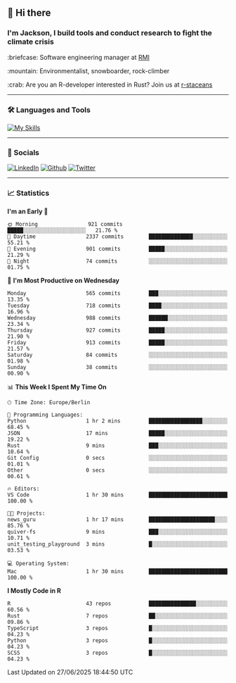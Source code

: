 ## :wave: Hi there
### I'm Jackson, I build tools and conduct research to fight the climate crisis
<p> :briefcase: Software engineering manager at <a href="https://rmi.org/" alt="RMI">RMI</a></p>
<p> :mountain: Environmentalist, snowboarder, rock-climber</p>
<p> :crab: Are you an R-developer interested in Rust? Join us at <a href="https://github.com/r-staceans" alt="r-staceans">r-staceans</a></p>

---

### :hammer_and_wrench: Languages and Tools

[![My Skills](https://skillicons.dev/icons?i=r,python,rust,docker,svelte,js,neovim,azure,postgresql,kubernetes,html,css&perline=6&theme=dark)](https://skillicons.dev)

---

### :iphone: Socials

[![LinkedIn](https://skillicons.dev/icons?i=linkedin&theme=dark)](https://www.linkedin.com/in/jackson-hoffart/) 
[![Github](https://skillicons.dev/icons?i=github&theme=dark)](https://github.com/jdhoffa) 
[![Twitter](https://skillicons.dev/icons?i=twitter&theme=dark)](https://twitter.com/jdhoffart) 

---

### :chart_with_upwards_trend: Statistics

 
<!--START_SECTION:waka-->
**I'm an Early 🐤** 

```text
🌞 Morning                921 commits         █████░░░░░░░░░░░░░░░░░░░░   21.76 % 
🌆 Daytime                2337 commits        ██████████████░░░░░░░░░░░   55.21 % 
🌃 Evening                901 commits         █████░░░░░░░░░░░░░░░░░░░░   21.29 % 
🌙 Night                  74 commits          ░░░░░░░░░░░░░░░░░░░░░░░░░   01.75 % 
```
📅 **I'm Most Productive on Wednesday** 

```text
Monday                   565 commits         ███░░░░░░░░░░░░░░░░░░░░░░   13.35 % 
Tuesday                  718 commits         ████░░░░░░░░░░░░░░░░░░░░░   16.96 % 
Wednesday                988 commits         ██████░░░░░░░░░░░░░░░░░░░   23.34 % 
Thursday                 927 commits         █████░░░░░░░░░░░░░░░░░░░░   21.90 % 
Friday                   913 commits         █████░░░░░░░░░░░░░░░░░░░░   21.57 % 
Saturday                 84 commits          ░░░░░░░░░░░░░░░░░░░░░░░░░   01.98 % 
Sunday                   38 commits          ░░░░░░░░░░░░░░░░░░░░░░░░░   00.90 % 
```


📊 **This Week I Spent My Time On** 

```text
🕑︎ Time Zone: Europe/Berlin

💬 Programming Languages: 
Python                   1 hr 2 mins         █████████████████░░░░░░░░   68.45 % 
JSON                     17 mins             █████░░░░░░░░░░░░░░░░░░░░   19.22 % 
Rust                     9 mins              ███░░░░░░░░░░░░░░░░░░░░░░   10.64 % 
Git Config               0 secs              ░░░░░░░░░░░░░░░░░░░░░░░░░   01.01 % 
Other                    0 secs              ░░░░░░░░░░░░░░░░░░░░░░░░░   00.61 % 

🔥 Editors: 
VS Code                  1 hr 30 mins        █████████████████████████   100.00 % 

🐱‍💻 Projects: 
news_guru                1 hr 17 mins        █████████████████████░░░░   85.76 % 
quiver-fs                9 mins              ███░░░░░░░░░░░░░░░░░░░░░░   10.71 % 
unit_testing_playground  3 mins              █░░░░░░░░░░░░░░░░░░░░░░░░   03.53 % 

💻 Operating System: 
Mac                      1 hr 30 mins        █████████████████████████   100.00 % 
```

**I Mostly Code in R** 

```text
R                        43 repos            ███████████████░░░░░░░░░░   60.56 % 
Rust                     7 repos             ██░░░░░░░░░░░░░░░░░░░░░░░   09.86 % 
TypeScript               3 repos             █░░░░░░░░░░░░░░░░░░░░░░░░   04.23 % 
Python                   3 repos             █░░░░░░░░░░░░░░░░░░░░░░░░   04.23 % 
SCSS                     3 repos             █░░░░░░░░░░░░░░░░░░░░░░░░   04.23 % 
```




 Last Updated on 27/06/2025 18:44:50 UTC
<!--END_SECTION:waka-->

